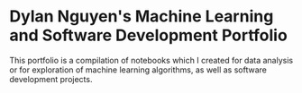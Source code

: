 # Dylan Nguyen's Machine Learning and Software Development Portfolio
This portfolio is a compilation of notebooks which I created for data analysis or for exploration of machine learning algorithms, as well as software development projects.
